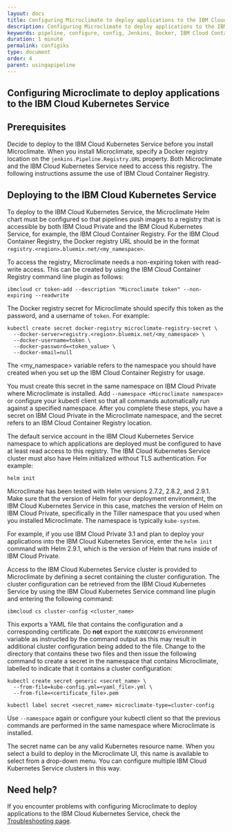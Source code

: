 ```yaml
---
layout: docs
title: Configuring Microclimate to deploy applications to the IBM Cloud Kubernetes Service
description: Configuring Microclimate to deploy applications to the IBM Cloud Kubernetes Service
keywords: pipeline, configure, config, Jenkins, Docker, IBM Cloud Container Registry, Helm, deploy, Kubernetes, secret, cluster, configuration, clusters
duration: 1 minute
permalink: configiks
type: document
order: 4
parent: usingapipeline
---
```


## Configuring Microclimate to deploy applications to the IBM Cloud Kubernetes Service

## Prerequisites
Decide to deploy to the IBM Cloud Kubernetes Service before you install Microclimate. When you install Microclimate, specify a Docker registry location on the `jenkins.Pipeline.Registry.URL` property. Both Microclimate and the IBM Cloud Kubernetes Service need to access this registry. The following instructions assume the use of IBM Cloud Container Registry.

## Deploying to the IBM Cloud Kubernetes Service
To deploy to the IBM Cloud Kubernetes Service, the Microclimate Helm chart must be configured so that pipelines push images to a registry that is accessible by both IBM Cloud Private and the IBM Cloud Kubernetes Service, for example, the IBM Cloud Container Registry. For the IBM Cloud Container Registry, the Docker registry URL should be in the format `registry.<region>.bluemix.net/<my_namespace>`.

To access the registry, Microclimate needs a non-expiring token with read-write access. This can be created by using the IBM Cloud Container Registry command line plugin as follows:

```
ibmcloud cr token-add --description "Microclimate token" --non-expiring --readwrite
```

The Docker registry secret for Microclimate should specify this token as the password, and a username of `token`. For example:

```
kubectl create secret docker-registry microclimate-registry-secret \
  --docker-server=registry.<region>.bluemix.net/<my_namespace> \
  --docker-username=token \
  --docker-password=<token_value> \
  --docker-email=null
```

The <my_namespace> variable refers to the namespace you should have created when you set up the IBM Cloud Container Registry for usage.

You must create this secret in the same namespace on IBM Cloud Private where Microclimate is installed. Add `--namespace <Microclimate namespace>` or configure your kubectl client so that all commands automatically run against a specified namespace. After you complete these steps, you have a secret on IBM Cloud Private in the Microclimate namespace, and the secret refers to an IBM Cloud Container Registry location.

The default service account in the IBM Cloud Kubernetes Service namespace to which applications are deployed must be configured to have at least read access to this registry. The IBM Cloud Kubernetes Service cluster must also have Helm initialized without TLS authentication. For example:

```
helm init
```

Microclimate has been tested with Helm versions 2.7.2, 2.8.2, and 2.9.1. Make sure that the version of Helm for your deployment environment, the IBM Cloud Kubernetes Service in this case, matches the version of Helm on IBM Cloud Private, specifically in the Tiller namespace that you used when you installed Microclimate. The namespace is typically `kube-system`.

For example, if you use IBM Cloud Private 3.1 and plan to deploy your applications into the IBM Cloud Kubernetes Service, enter the `helm init` command with Helm 2.9.1, which is the version of Helm that runs inside of IBM Cloud Private.

Access to the IBM Cloud Kubernetes Service cluster is provided to Microclimate by defining a secret containing the cluster configuration. The cluster configuration can be retrieved from the IBM Cloud Kubernetes Service by using the IBM Cloud Kubernetes Service command line plugin and entering the following command:

```
ibmcloud cs cluster-config <cluster_name>
```

This exports a YAML file that contains the configuration and a corresponding certificate. Do **not** export the `KUBECONFIG` environment variable as instructed by the command output as this may result in additional cluster configuration being added to the file. Change to the directory that contains these two files and then issue the following command to create a secret in the namespace that contains Microclimate, labelled to indicate that it contains a cluster configuration:

```
kubectl create secret generic <secret_name> \
  --from-file=kube-config.yml=<yaml_file>.yml \
  --from-file=<certificate_file>.pem

kubectl label secret <secret_name> microclimate-type=cluster-config
```

Use `--namespace` again or configure your kubectl client so that the previous commands are performed in the same namespace where Microclimate is installed.

The secret name can be any valid Kubernetes resource name. When you select a build to deploy in the Microclimate UI, this name is available to select from a drop-down menu. You can configure multiple IBM Cloud Kubernetes Service clusters in this way.

## Need help?
If you encounter problems with configuring Microclimate to deploy applications to the IBM Cloud Kubernetes Service, check the [Troubleshooting page](troubleshooting#configuring-microclimate-to-deploy-applications-to-the-ibm-cloud-kubernetes-service).
